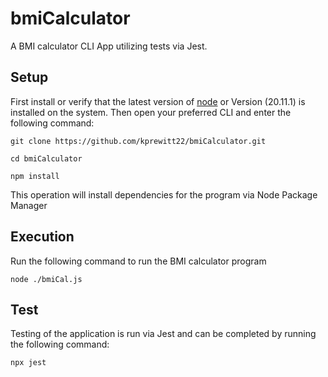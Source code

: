 # bmiCalculator
A BMI calculator CLI App utilizing tests via Jest. 
## Setup
First install or verify that the latest version of [node](https://nodejs.org/en) or Version (20.11.1) is installed on the system.
Then open your preferred CLI and enter the following command:

```
git clone https://github.com/kprewitt22/bmiCalculator.git
```
```
cd bmiCalculator
```
```
npm install
```

This operation will install dependencies for the program via Node Package Manager
## Execution
Run the following command to run the BMI calculator program

```
node ./bmiCal.js
```

## Test
Testing of the application is run via Jest and can be completed by running the following command: 

```
npx jest
```
